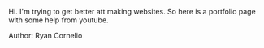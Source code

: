Hi. I'm trying to get better att making websites. So here is a portfolio page with some help from youtube.

Author: Ryan Cornelio
